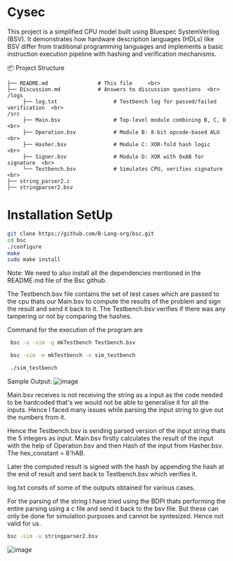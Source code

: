 # Cysec
This project is a simplified CPU model built using Bluespec SystemVerilog (BSV). It demonstrates how hardware description languages (HDLs) like BSV differ from traditional programming languages and implements a basic instruction execution pipeline with hashing and verification mechanisms.

📦 Project Structure
```text
├── README.md                # This file     <br>
├── Discussion.md            # Answers to discussion questions  <br>
/logs
     ├── log.txt                  # Testbench log for passed/failed verification  <br>
/src
     ├── Main.bsv                 # Top-level module combining B, C, D  <br>
     ├── Operation.bsv            # Module B: 8-bit opcode-based ALU  <br>
     ├── Hasher.bsv               # Module C: XOR-fold hash logic  <br>
     ├── Signer.bsv               # Module D: XOR with 0xAB for signature  <br>
     └── Testbench.bsv            # Simulates CPU, verifies signature   <br>
├── string_parser2.c
├── stringparser2.bsv
```

# Installation SetUp
```bash
git clone https://github.com/B-Lang-org/bsc.git
cd bsc
./configure
make
sudo make install
```

Note: We need to also install all the dependencies mentioned in the README.md file of the Bsc github.

The Testbench.bsv file contains the set of test cases which are passed to the cpu thats our Main.bsv to compute the results of the problem and sign the result and send it back to it. The Testbench.bsv verifies if there was any tampering or not by comparing the hashes.

Command for the execution of the program are
```bash
 bsc -u -sim -g mkTestbench Testbench.bsv

 bsc -sim -e mkTestbench -o sim_testbench

 ./sim_testbench
```

 Sample Output:
![image](https://github.com/user-attachments/assets/15c5a38d-de68-48d4-b362-263ebd5cb123)

Main.bsv receives is not receiving the string as a input as the code needed to be hardcoded that's we would not be able to generalise it for all the inputs. Hence I faced many issues while parsing the input string to give out the numbers from it.

Hence the Testbench.bsv is sending parsed version of the input string thats the 5 integers as input. Main.bsv firstly calculates the result of the input with the help of Operation.bsv and then Hash of the input from Hasher.bsv. The hex_constant = 8'hAB. 

Later the computed result is signed with the hash by appending the hash at the end of result and sent back to Testbench.bsv which verifies it.

log.txt consits of some of the outputs obtained for various cases.

For the parsing of the string I have tried using the BDPI thats performing the entire parsing using a c file and send it back to the bsv file. But these can only be done for simulation purposes and cannot be syntesized. Hence not valid for us.

```bash
bsc -sim -u stringparser2.bsv
```


![image](https://github.com/user-attachments/assets/878f4a02-02d5-4503-b783-4f066c9b9a56)



